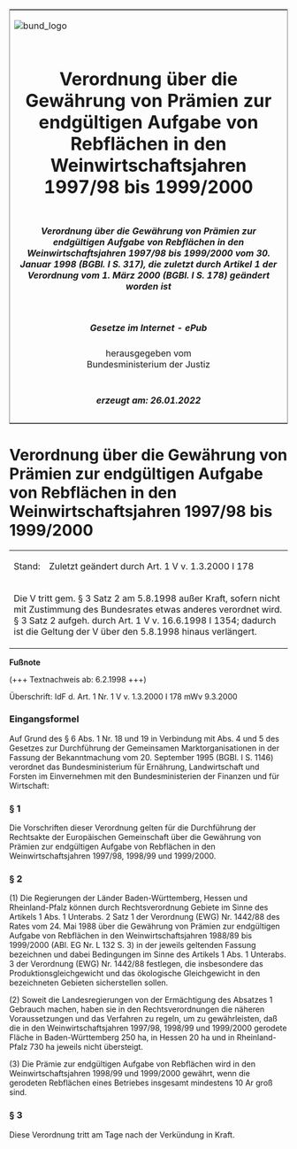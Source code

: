 <span id="DECKBLATT.html"></span>

<table border="0" frame="border" width="100%">

<tr valign="top">

<td align="left">

![bund\_logo](BfJ_2021_Web_de_de.gif)

</td>

<td align="right">

 

</td>

</tr>

<tr align="center" valign="middle">

<td colspan="2">

# Verordnung über die Gewährung von Prämien zur endgültigen Aufgabe von Rebflächen in den Weinwirtschaftsjahren 1997/98 bis 1999/2000

</td>

</tr>

<tr align="center" valign="middle">

<td colspan="2">

##### Verordnung über die Gewährung von Prämien zur endgültigen Aufgabe von Rebflächen in den Weinwirtschaftsjahren 1997/98 bis 1999/2000 vom 30. Januar 1998 (BGBl. I S. 317), die zuletzt durch Artikel 1 der Verordnung vom 1. März 2000 (BGBl. I S. 178) geändert worden ist

</td>

</tr>

<tr align="center" valign="middle">

<td colspan="2">

  
  

##### Gesetze im Internet - ePub  
  
herausgegeben vom  
Bundesministerium der Justiz

</td>

</tr>

<tr align="center" valign="bottom">

<td colspan="2">

  
  

##### erzeugt am: 26.01.2022

</td>

</tr>

</table>

<span id="BJNR031700998.html"></span>

# Verordnung über die Gewährung von Prämien zur endgültigen Aufgabe von Rebflächen in den Weinwirtschaftsjahren 1997/98 bis 1999/2000

<div>

<div class="jnhtml">

<table width="100%">

<colgroup>

<col width="10%">

</col>

<col width="90%">

</col>

</colgroup>

<tr>

<td>

Stand:

</div>

</div>

</td>

<td>

Zuletzt geändert durch Art. 1 V v. 1.3.2000 I 178

</td>

</tr>

<tr>

<td colspan="2">

Die V tritt gem. § 3 Satz 2 am 5.8.1998 außer Kraft, sofern nicht mit
Zustimmung des Bundesrates etwas anderes verordnet wird. § 3 Satz 2
aufgeh. durch Art. 1 V v. 16.6.1998 I 1354; dadurch ist die Geltung der
V über den 5.8.1998 hinaus verlängert.

</td>

</tr>

</table>

</div>

</div>

<div>

  
**Fußnote**

<div class="jnhtml">

<div>

<div class="jurAbsatz">

(+++ Textnachweis ab: 6.2.1998 +++)

</div>

<div class="jurAbsatz">

  
Überschrift: IdF d. Art. 1 Nr. 1 V v. 1.3.2000 I 178 mWv 9.3.2000

</div>

</div>

</div>

</div>

<span id="BJNR031700998BJNE000101308.html"></span>

### Eingangsformel  

<div>

<div class="jnhtml">

<div>

<div class="jurAbsatz">

Auf Grund des § 6 Abs. 1 Nr. 18 und 19 in Verbindung mit Abs. 4 und 5
des Gesetzes zur Durchführung der Gemeinsamen Marktorganisationen in der
Fassung der Bekanntmachung vom 20. September 1995 (BGBl. I S. 1146)
verordnet das Bundesministerium für Ernährung, Landwirtschaft und
Forsten im Einvernehmen mit den Bundesministerien der Finanzen und für
Wirtschaft:

</div>

</div>

</div>

</div>

<span id="BJNR031700998BJNE000203301.html"></span>

### § 1  

<div>

<div class="jnhtml">

<div>

<div class="jurAbsatz">

Die Vorschriften dieser Verordnung gelten für die Durchführung der
Rechtsakte der Europäischen Gemeinschaft über die Gewährung von Prämien
zur endgültigen Aufgabe von Rebflächen in den Weinwirtschaftsjahren
1997/98, 1998/99 und 1999/2000.

</div>

</div>

</div>

</div>

<span id="BJNR031700998BJNE000303301.html"></span>

### § 2  

<div>

<div class="jnhtml">

<div>

<div class="jurAbsatz">

(1) Die Regierungen der Länder Baden-Württemberg, Hessen und
Rheinland-Pfalz können durch Rechtsverordnung Gebiete im Sinne des
Artikels 1 Abs. 1 Unterabs. 2 Satz 1 der Verordnung (EWG) Nr. 1442/88
des Rates vom 24. Mai 1988 über die Gewährung von Prämien zur
endgültigen Aufgabe von Rebflächen in den Weinwirtschaftsjahren 1988/89
bis 1999/2000 (ABl. EG Nr. L 132 S. 3) in der jeweils geltenden Fassung
bezeichnen und dabei Bedingungen im Sinne des Artikels 1 Abs. 1
Unterabs. 3 der Verordnung (EWG) Nr. 1442/88 festlegen, die insbesondere
das Produktionsgleichgewicht und das ökologische Gleichgewicht in den
bezeichneten Gebieten sicherstellen sollen.

</div>

<div class="jurAbsatz">

(2) Soweit die Landesregierungen von der Ermächtigung des Absatzes 1
Gebrauch machen, haben sie in den Rechtsverordnungen die näheren
Voraussetzungen und das Verfahren zu regeln, um zu gewährleisten, daß
die in den Weinwirtschaftsjahren 1997/98, 1998/99 und 1999/2000 gerodete
Fläche in Baden-Württemberg 250 ha, in Hessen 20 ha und in
Rheinland-Pfalz 730 ha jeweils nicht übersteigt.

</div>

<div class="jurAbsatz">

(3) Die Prämie zur endgültigen Aufgabe von Rebflächen wird in den
Weinwirtschaftsjahren 1998/99 und 1999/2000 gewährt, wenn die gerodeten
Rebflächen eines Betriebes insgesamt mindestens 10 Ar groß sind.

</div>

</div>

</div>

</div>

<span id="BJNR031700998BJNE000401308.html"></span>

### § 3  

<div>

<div class="jnhtml">

<div>

<div class="jurAbsatz">

Diese Verordnung tritt am Tage nach der Verkündung in Kraft.

</div>

</div>

</div>

</div>
